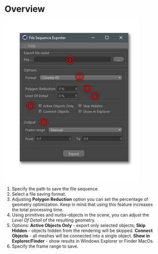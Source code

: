 # Overview

![](../.gitbook/assets/image%20%283%29.png)

1. Specify the path to save the file sequence.
2. Select a file saving format.
3. Adjusting **Polygon Reduction** option you can set the percentage of geometry optimization. Keep in mind that using this feature increases the total processing time. 
4. Using primitives and nurbs-objects in the scene, you can adjust the _Level Of Detail_ of the resulting geometry. 
5. Options: **Active Objects Only** - export only selected objects; **Skip Hidden** - objects hidden from the rendering will be skipped. **Connect Objects** - all meshes will be connected into a single object. **Show in Explorer/Finder** - show results in Windows Explorer or Finder MacOs.
6. Specify the frame range to save.


